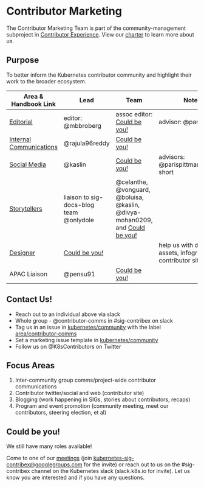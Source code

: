 # Contributor Marketing

The Contributor Marketing Team is part of the community-management subproject in
[Contributor Experience]. View our [charter] to learn more about us.

## Purpose

To better inform the Kubernetes contributor community and highlight their work to
the broader ecosystem.

| Area & Handbook Link | Lead | Team | Notes |
| --- | --- | --- | --- |
| [Editorial] | editor: @mbbroberg | assoc editor: [Could be you!] | advisor: @parispittman |
| [Internal Communications] | @rajula96reddy | [Could be you!] |  |
| [Social Media] | @kaslin | [Could be you!] | advisors: @parispittman,@chris-short |
| [Storytellers] | liaison to sig-docs-blog team @onlydole |  @celanthe, @vonguard, @boluisa, @kaslin, @divya-mohan0209, and [Could be you!] |  |
| [Designer] | [Could be you!] |  | help us with digital assets, infographics, contributor site | 
| APAC Liaison | @pensu91 | [Could be you!] | | 

## Contact Us!

- Reach out to an individual above via slack
- Whole group - @contributor-comms in #sig-contribex on slack
- Tag us in an issue in [kubernetes/community] with the label [area/contributor-comms]
- Set a marketing issue template in [kubernetes/community]
- Follow us on @K8sContributors on Twitter

## Focus Areas

1. Inter-community group comms/project-wide contributor communications
2. Contributor twitter/social and web (contributor site)
3. Blogging (work happening in SIGs, stories about contributors, recaps)
4. Program and event promotion (community meeting, meet our contributors, steering
  election, et al)

## Could be you!

We still have many roles available!  

Come to one of our [meetings] (join kubernetes-sig-contribex@googlegroups.com for the invite)
or reach out to us on the #sig-contribex channel on the Kubernetes slack (slack.k8s.io for invite).
Let us know you are interested and if you have any questions.

[meetings]: /sig-contributor-experience#community-management
[charter]: ./CHARTER.md
[Could be you!]: #could-be-you
[Contributor Experience]: /sig-contributor-experience
[Editorial]: ./role-handbooks/editor.md
[Internal Communications]: ./role-handbooks/internal-marketing.md
[Social Media]: ./role-handbooks/social-media.md
[Storytellers]: ./role-handbooks/storytellers.md
[Designer]: ./role-handbooks/wip-roles.md
[kubernetes/community]: https://github.com/kubernetes/community/issues
[area/contributor-comms]: https://github.com/kubernetes/community/issues?q=is%3Aopen+is%3Aissue+label%3Aarea%2Fcontributor-comms
